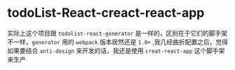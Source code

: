 todoList-React-creact-react-app
===============================

实际上这个项目跟 `todolist-react-generator` 是一样的，区别在于它们的脚手架不一样，`generator` 用的 `webpack` 版本居然还是 `1.0+` ,我几经曲折配置之后，觉得如果要结合
`anti-design` 来开发的话，我还是使用 `creat-react-app` 这个脚手架来生产
